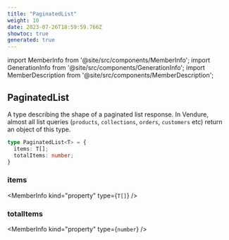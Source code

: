 ```yaml
---
title: "PaginatedList"
weight: 10
date: 2023-07-26T18:59:59.766Z
showtoc: true
generated: true
---
```

<!-- This file was generated from the Vendure source. Do not modify. Instead, re-run the "docs:build" script -->
import MemberInfo from '@site/src/components/MemberInfo';
import GenerationInfo from '@site/src/components/GenerationInfo';
import MemberDescription from '@site/src/components/MemberDescription';


## PaginatedList

<GenerationInfo sourceFile="packages/common/src/shared-types.ts" sourceLine="66" packageName="@vendure/common" />

A type describing the shape of a paginated list response. In Vendure, almost all list queries
(`products`, `collections`, `orders`, `customers` etc) return an object of this type.

```ts title="Signature"
type PaginatedList<T> = {
  items: T[];
  totalItems: number;
}
```

<div className="members-wrapper">

### items

<MemberInfo kind="property" type={`T[]`}   />


### totalItems

<MemberInfo kind="property" type={`number`}   />




</div>
